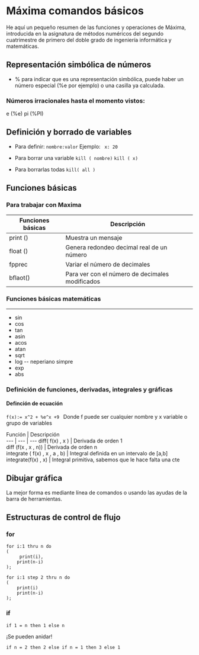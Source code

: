 # Máxima comandos básicos  
He aquí un pequeño resumen de las funciones y operaciones de Máxima, introducida en la asignatura de métodos numéricos del segundo cuatrimestre de primero del doble grado de ingeniería informática y matemáticas.
## Representación simbólica de números  
- % para indicar que es una representación simbólica, puede haber un número especial (%e por ejemplo) o una casilla ya calculada.  

### Números irracionales hasta el momento vistos: 
e (%e)
pi (%PI)

## Definición y borrado de variables
- Para definir: `nombre:valor`
Ejemplo: ` x: 20`

- Para borrar una variable ` kill ( nombre) ` `kill ( x) `
- Para borrarlas todas `kill( all )`


## Funciones básicas 
### Para trabajar con Maxima 

Funciones básicas  | Descripción  
--- | ---
print ()  | Muestra un mensaje   
float () | Genera redondeo decimal real de un número  
fpprec | Variar el número de decimales  
bflaot() | Para ver con el número de decimales modificados    

### Funciones básicas matemáticas 
--- 
- sin   
- cos  
- tan  
- asin  
- acos  
- atan  
- sqrt  
- log   -- neperiano simpre  
- exp   
- abs   
### Definición de funciones, derivadas, integrales y gráficas   

#### Definción de ecuación 
`f(x):= x^2 + %e^x +9 ` Donde f puede ser cualquier nombre y x variable o grupo de variables   

Función     | Descripción  
--- | ---   | ---
diff( f(x) , x ) | Derivada de orden 1  
diff (f(x , x , n)) | Derivada de orden n   
integrate ( f(x) , x , a , b)  | Integral definida en un intervalo de [a,b]  
integrate(f(x) , x)  | Integral primitiva, sabemos que le hace falta una cte  


## Dibujar gráfica  
La mejor forma es mediante línea de comandos o usando las ayudas de la barra de herramientas.




## Estructuras de control de flujo  
### for  
```
for i:1 thru n do
(
     print(i),
    print(n-i)
);

```
```
for i:1 step 2 thru n do
(
	print(i)
	print(n-i)
);
```

### if   

```
if 1 = n then 1 else n
```
¡Se pueden anidar!
```
if n = 2 then 2 else if n = 1 then 3 else 1
```
